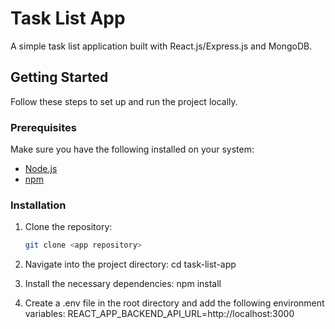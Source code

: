 # Task List App

A simple task list application built with React.js/Express.js and MongoDB.

## Getting Started

Follow these steps to set up and run the project locally.

### Prerequisites

Make sure you have the following installed on your system:

- [Node.js](https://nodejs.org/)
- [npm](https://www.npmjs.com/)

### Installation

1. Clone the repository:

   ```bash
   git clone <app repository>

2. Navigate into the project directory:
    cd task-list-app

3. Install the necessary dependencies:
    npm install

4. Create a .env file in the root directory and add the following environment variables:
   REACT_APP_BACKEND_API_URL=http://localhost:3000